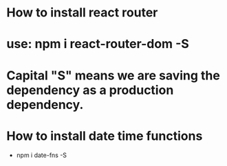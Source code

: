 # How to install react router

# use: npm i react-router-dom -S

# Capital "S" means we are saving the dependency as a production dependency.


# How to install date time functions
- npm i date-fns -S